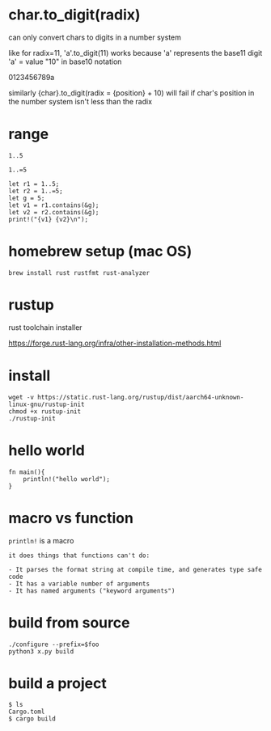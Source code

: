 # char.to_digit(radix)

can only convert chars to digits in a number system

like for radix=11, 'a'.to_digit(11) works because 'a' represents the base11 digit 'a' = value "10" in base10 notation

0123456789a

similarly {char}.to_digit(radix = {position} + 10) will fail if char's position in the number system isn't less than the radix

# range

`1..5`

`1..=5`

```
let r1 = 1..5;
let r2 = 1..=5;
let g = 5;
let v1 = r1.contains(&g);
let v2 = r2.contains(&g);
print!("{v1} {v2}\n");
```

# homebrew setup (mac OS)

`brew install rust rustfmt rust-analyzer`

# rustup

rust toolchain installer

https://forge.rust-lang.org/infra/other-installation-methods.html

# install

```
wget -v https://static.rust-lang.org/rustup/dist/aarch64-unknown-linux-gnu/rustup-init
chmod +x rustup-init
./rustup-init
```

# hello world

```
fn main(){
	println!("hello world");
}
```

# macro vs function

`println!` is a macro

```
it does things that functions can't do:

- It parses the format string at compile time, and generates type safe code
- It has a variable number of arguments
- It has named arguments ("keyword arguments") 
```

# build from source

```
./configure --prefix=$foo
python3 x.py build
```

# build a project

```
$ ls
Cargo.toml
$ cargo build
```
